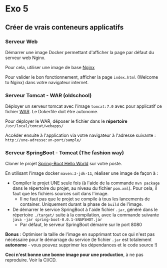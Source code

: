 # Exo 5

## Créer de vrais conteneurs applicatifs

### Serveur Web

Démarrer une image Docker permettant d'afficher la page par défaut du serveur web Nginx.

Pour cela, utiliser une image de base [Nginx](https://hub.docker.com/_/nginx/) 

Pour valider le bon fonctionnement, afficher la page `index.html` (Welcome to Nginx) dans votre navigateur internet.

### Serveur Tomcat - WAR (oldschool)

Déployer un serveur tomcat avec l'image `tomcat:7.0` avec pour applicatif ce fichier [WAR](https://tomcat.apache.org/tomcat-7.0-doc/appdev/sample/sample.war). Le Dokerfile doit être autonome.

Pour déployer le WAR, déposer le fichier dans le **répertoire** `/usr/local/tomcat/webapps/`

Accéder ensuite à l'application via votre navigateur à l'adresse suivante : `http://une-adresse:un-port/sample/`

### Serveur SpringBoot - Tomcat (The fashion way)

Cloner le projet [Spring-Boot Hello World](https://forge.granux.fr/ics/spring-hello-world) sur votre poste.

En utilisant l'image docker `maven:3-jdk-11`, réaliser une image de façon à :

- Compiler le projet UNE seule fois (à l'aide de la commande `mvn package` dans le répertoire du projet, au niveau du fichier `pom.xml`). Pour cela, il faut que les fichiers sources soit dans l'image.
  - Il ne faut pas que le projet se compile à tous les lancements de container. Uniquement durant la phase de `build` de l'image.
- De démarrer le service SpringBoot à l'aide fichier `.jar`, généré dans le répertoire `./target/` suite à la compilation, avec la commande suivante `java -jar spring-boot-0.0.1-SNAPSHOT.jar`
  - Par défaut, le serveur SpringBoot démarre sur le port 8080

**Bonus** : Optimiser la taille de l'image en supprimant tout ce qui n'est pas nécéssaire pour le démarrage du service  (le fichier `.jar` est totalement **autonome** - vous pouvez supprimer les dépendances et le code source !)

**Ceci n'est bonne une bonne image pour une production**, à ne pas reproduire. Voir la CI/CD.